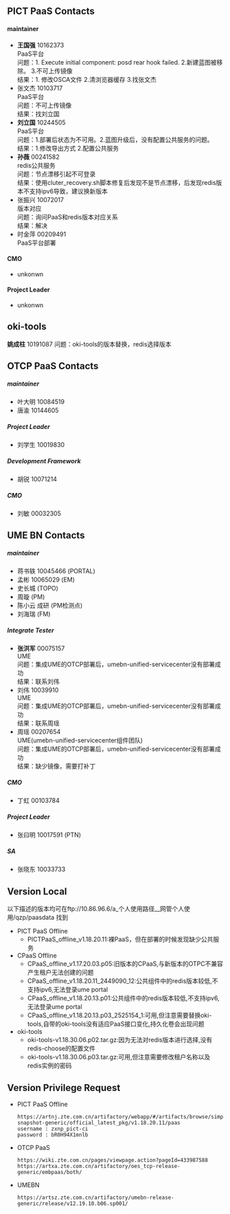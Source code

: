 ##  PICT PaaS Contacts
####   maintainer 
- **王国强** 10162373    
PaaS平台   
问题：1. Execute initial component: posd rear hook failed. 2.新建蓝图被移除。 3.不可上传镜像   
结果：1. 修改OSCA文件 2.清浏览器缓存 3.找张文杰
- 张文杰 10103717  
PaaS平台  
问题：不可上传镜像  
结果：找刘立国    
- **刘立国** 10244505  
PaaS平台  
问题：1.部署后状态为不可用。2.蓝图升级后，没有配置公共服务的问题。  
结果：1.修改导出方式 2.配置公共服务
- **孙薇** 00241582  
redis公共服务  
问题：节点漂移引起不可登录  
结果：使用cluter_recovery.sh脚本修复后发现不是节点漂移，后发现redis版本不支持ipv6导致，建议换新版本
- 张振兴 10072017  
版本对应  
问题：询问PaaS和redis版本对应关系  
结果：解决   
- 时金萍 00209491  
PaaS平台部署
####   CMO
- unkonwn     

####   Project Leader
- unkonwn     

## oki-tools
**姚成柱** 10191087
问题：oki-tools的版本替换，redis选择版本

##  OTCP PaaS Contacts
##### maintainer 
- 叶大明 10084519
- 唐渝 10144605

##### Project Leader
- 刘学生 10019830

##### Development Framework
- 胡锐 10071214 

##### CMO
- 刘敏 00032305     

## UME BN Contacts
##### maintainer 
- 蒋书轶 10045466 (PORTAL)
- 孟彬 10065029 (EM)
- 史长城 (TOPO)
- 周璇 (PM)
- 陈小云 成研 (PM检测点)
- 刘海瑞 (FM)

##### Integrate Tester
- **张洪军** 00075157    
UME  
问题：集成UME的OTCP部署后，umebn-unified-servicecenter没有部署成功  
结果：联系刘伟
- 刘伟 10039910  
UME  
问题：集成UME的OTCP部署后，umebn-unified-servicecenter没有部署成功  
结果：联系周瑶
- 周瑶 00207654  
UME(umebn-unified-servicecenter组件团队)  
问题：集成UME的OTCP部署后，umebn-unified-servicecenter没有部署成功  
结果：缺少镜像，需要打补丁

##### CMO 
- 丁虹 00103784

##### Project Leader
- 张曰明 10017591 (PTN)

##### SA
- 张晓东 10033733  

  
## Version Local
以下描述的版本均可在ftp://10.86.96.6/a_个人使用路径__网管个人使用/qzp/paasdata 找到  
- PICT PaaS Offline  
  - PICTPaaS_offline_v1.18.20.11:裸PaaS，但在部署的时候发现缺少公共服务
- CPaaS Offline
  - CPaaS_offline_v1.17.20.03.p05:旧版本的CPaaS,与新版本的OTPC不兼容产生租户无法创建的问题
  - CPaaS_offline_v1.18.20.11_2449090_12:公共组件中的redis版本较低,不支持ipv6,无法登录ume portal
  - CPaaS_offline_v1.18.20.13.p01:公共组件中的redis版本较低,不支持ipv6,无法登录ume portal
  - CPaaS_offline_v1.18.20.13.p03_2525154_1:可用,但注意需要替换oki-tools,自带的oki-tools没有适应PaaS接口变化,持久化卷会出现问题
- oki-tools
  - oki-tools-v1.18.30.06.p02.tar.gz:因为无法对redis版本进行选择,没有redis-choose的配置文件
  - oki-tools-v1.18.30.06.p03.tar.gz:可用,但注意需要修改租户名称以及redis实例的密码  


## Version Privilege Request
- PICT PaaS Offline
    ```
    https://artnj.zte.com.cn/artifactory/webapp/#/artifacts/browse/simple/General/zxnp_pict-snapshot-generic/official_latest_pkg/v1.18.20.11/paas
    username : zxnp_pict-ci 
    password : bR0H94X1mnlb
    ```
- OTCP PaaS
    ```
    https://wiki.zte.com.cn/pages/viewpage.action?pageId=433987588
    https://artxa.zte.com.cn/artifactory/oes_tcp-release-generic/embpaas/both/
    ```
- UMEBN 
    ```
    https://artsz.zte.com.cn/artifactory/umebn-release-generic/release/v12.19.10.b06.sp001/
    ```